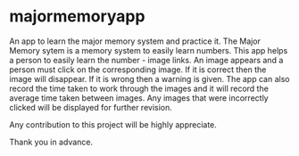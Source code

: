# majormemoryapp
An app to learn the major memory system and practice it.
The Major Memory sytem is a memory system to easily learn numbers.
This app helps a person to easily learn the number - image links.
An image appears and a person must click on the corresponding image. 
If it is correct then the image will disappear.
If it is wrong then a warning is given.
The app can also record the time taken to work through the images and it will record the average time taken between images.
Any images that were incorrectly clicked will be displayed for further revision.

Any contribution to this project will be highly appreciate.

Thank you in advance.

